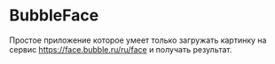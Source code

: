 # BubbleFace
Простое приложение которое умеет только загружать картинку на сервис https://face.bubble.ru/ru/face и получать результат.
